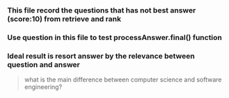 ### This file record the questions that has not best answer (score:10) from retrieve and rank
### Use question in this file to test processAnswer.final() function
### Ideal result is resort answer by the relevance between question and answer

> what is the main difference between computer science and software engineering?
